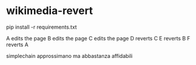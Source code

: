 # wikimedia-revert

pip install -r requirements.txt


A edits the page 
B edits the page
C edits the page
D reverts C
E reverts B
F reverts A

simplechain approssimano ma abbastanza affidabili